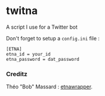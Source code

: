 # twitna
A script I use for a Twitter bot

Don't forget to setup a `config.ini` file : 
```
[ETNA]
etna_id = your_id
etna_password = dat_password
```

### Creditz 
Théo "Bob" Massard : [etnawrapper](https://github.com/tbobm/etnawrapper).
